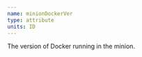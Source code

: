 ```yaml
---
name: minionDockerVer
type: attribute
units: ID
---
```


The version of Docker running in the minion.